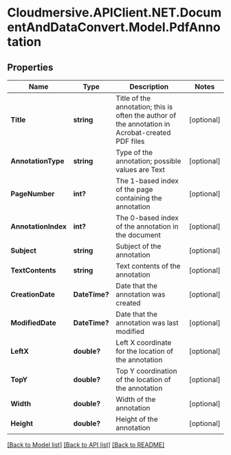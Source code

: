 # Cloudmersive.APIClient.NET.DocumentAndDataConvert.Model.PdfAnnotation
## Properties

Name | Type | Description | Notes
------------ | ------------- | ------------- | -------------
**Title** | **string** | Title of the annotation; this is often the author of the annotation in Acrobat-created PDF files | [optional] 
**AnnotationType** | **string** | Type of the annotation; possible values are Text | [optional] 
**PageNumber** | **int?** | The 1-based index of the page containing the annotation | [optional] 
**AnnotationIndex** | **int?** | The 0-based index of the annotation in the document | [optional] 
**Subject** | **string** | Subject of the annotation | [optional] 
**TextContents** | **string** | Text contents of the annotation | [optional] 
**CreationDate** | **DateTime?** | Date that the annotation was created | [optional] 
**ModifiedDate** | **DateTime?** | Date that the annotation was last modified | [optional] 
**LeftX** | **double?** | Left X coordinate for the location of the annotation | [optional] 
**TopY** | **double?** | Top Y coordination of the location of the annotation | [optional] 
**Width** | **double?** | Width of the annotation | [optional] 
**Height** | **double?** | Height of the annotation | [optional] 

[[Back to Model list]](../README.md#documentation-for-models) [[Back to API list]](../README.md#documentation-for-api-endpoints) [[Back to README]](../README.md)

